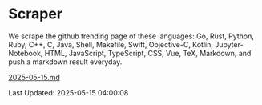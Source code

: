 # Scraper

We scrape the github trending page of these languages: Go, Rust, Python, Ruby, C++, C, Java, Shell, Makefile, Swift, Objective-C, Kotlin, Jupyter-Notebook, HTML, JavaScript, TypeScript, CSS, Vue, TeX, Markdown, and push a markdown result everyday.

[2025-05-15.md](https://github.com/yangwenmai/github-trending-backup/blob/master/2025-05-15.md)

Last Updated: 2025-05-15 04:00:08